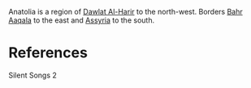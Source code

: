 Anatolia is a region of [Dawlat Al-Harir](Dawlat%20Al-Harir.md) to the north-west. Borders [Bahr Aaqala](Bahr%20Aaqala.md) to the east and [Assyria](Assyria.md) to the south.

# References
Silent Songs 2